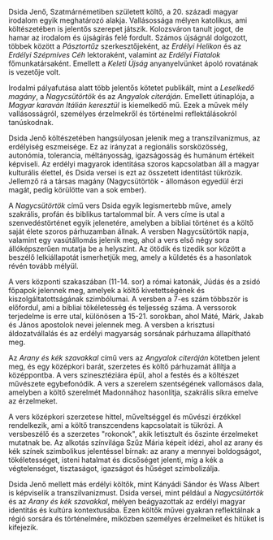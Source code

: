 Dsida Jenő, Szatmárnémetiben született költő, a 20. századi magyar irodalom egyik meghatározó alakja. Vallásossága mélyen katolikus, ami költészetében is jelentős szerepet játszik. Kolozsváron tanult jogot, de hamar az irodalom és újságírás felé fordult. Számos újságnál dolgozott, többek között a _Pásztortűz_ szerkesztőjeként, az _Erdélyi Helikon_ és az _Erdélyi Szépmíves Céh_ lektoraként, valamint az _Erdélyi Fiatalok_ főmunkatársaként. Emellett a _Keleti Újság_ anyanyelvünket ápoló rovatának is vezetője volt.

Irodalmi pályafutása alatt több jelentős kötetet publikált, mint a _Leselkedő magány_, a _Nagycsütörtök_ és az _Angyalok citeráján_. Emellett útinaplója, a _Magyar karaván Itálián keresztül_ is kiemelkedő mű. Ezek a művek mély vallásosságról, személyes érzelmekről és történelmi reflektálásokról tanúskodnak.

Dsida Jenő költészetében hangsúlyosan jelenik meg a transzilvanizmus, az erdélyiség eszmeisége. Ez az irányzat a regionális sorsközösség, autonómia, tolerancia, méltányosság, igazságosság és humánum értékeit képviseli. Az erdélyi magyarok identitása szoros kapcsolatban áll a magyar kulturális élettel, és Dsida versei is ezt az összetett identitást tükrözik. Jellemző rá a társas magány (Nagycsütörtök - állomáson egyedül érzi magát, pedig körülötte van a sok ember). 

A _Nagycsütörtök_ című vers Dsida egyik legismertebb műve, amely szakrális, profán és biblikus tartalommal bír. A vers címe is utal a szenvedéstörténet egyik jelenetére, amelyben a bibliai történet és a költő saját élete szoros párhuzamban állnak. A versben Nagycsütörtök napja, valamint egy vasútállomás jelenik meg, ahol a vers első négy sora állóképszerűen mutatja be a helyszínt. Az ötödik és tizedik sor között a beszélő lelkiállapotát ismerhetjük meg, amely a küldetés és a hasonlatok révén tovább mélyül.

A vers központi szakaszában (11-14. sor) a római katonák, Júdás és a zsidó főpapok jelennek meg, amelyek a költő kivetettségének és kiszolgáltatottságának szimbólumai. A versben a 7-es szám többször is előfordul, ami a bibliai tökéletesség és teljesség száma. A verssorok terjedelme is erre utal, különösen a 15-21. sorokban, ahol Máté, Márk, Jakab és János apostolok nevei jelennek meg. A versben a krisztusi áldozatvállalás és az erdélyi magyarság sorsának párhuzama állapítható meg.

Az _Arany és kék szavakkal_ című vers az _Angyalok citeráján_ kötetben jelent meg, és egy középkori barát, szerzetes és költő párhuzamát állítja a középpontba. A vers szinesztéziára épül, ahol a festés és a költészet művészete egybefonódik. A vers a szerelem szentségének vallomásos dala, amelyben a költő szerelmét Madonnához hasonlítja, szakrális síkra emelve az érzelmeket.

A vers középkori szerzetese hittel, műveltséggel és művészi érzékkel rendelkezik, ami a költő transzcendens kapcsolatait is tükrözi. A versbeszélő és a szerzetes "rokonok", akik letisztult és őszinte érzelmeket mutatnak be. Az alkotás színvilága Szűz Mária képeit idézi, ahol az arany és kék színek szimbolikus jelentéssel bírnak: az arany a mennyei boldogságot, tökéletességet, isteni hatalmat és dicsőséget jelenti, míg a kék a végtelenséget, tisztaságot, igazságot és hűséget szimbolizálja.

Dsida Jenő mellett más erdélyi költők, mint Kányádi Sándor és Wass Albert is képviselik a transzilvanizmust. Dsida versei, mint például a _Nagycsütörtök_ és az _Arany és kék szavakkal_, mélyen beágyazottak az erdélyi magyar identitás és kultúra kontextusába. Ezen költők művei gyakran reflektálnak a régió sorsára és történelmére, miközben személyes érzelmeiket és hitüket is kifejezik.
